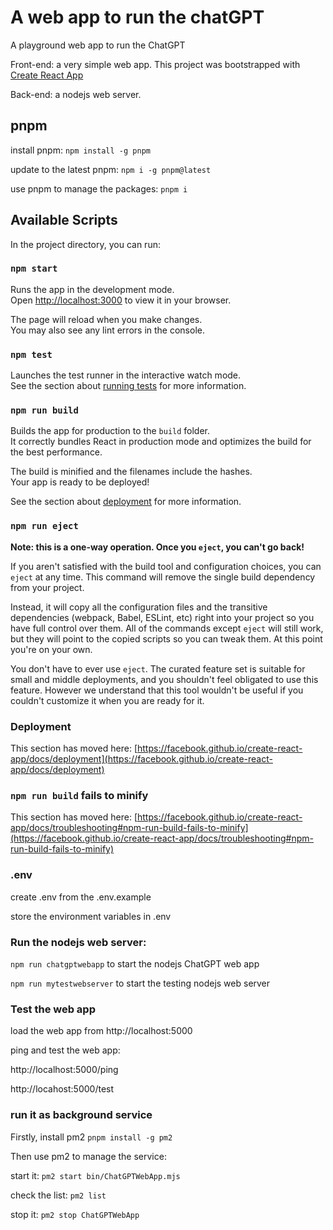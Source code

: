 # A web app to run the chatGPT

A playground web app to run the ChatGPT

Front-end: a very simple web app. 
This project was bootstrapped with [Create React App](https://github.com/facebook/create-react-app)

Back-end: a nodejs web server.

## pnpm

install pnpm: `npm install -g pnpm`

update to the latest pnpm: `npm i -g pnpm@latest`

use pnpm to manage the packages: `pnpm i`


## Available Scripts

In the project directory, you can run:

### `npm start`

Runs the app in the development mode.\
Open [http://localhost:3000](http://localhost:3000) to view it in your browser.

The page will reload when you make changes.\
You may also see any lint errors in the console.

### `npm test`

Launches the test runner in the interactive watch mode.\
See the section about [running tests](https://facebook.github.io/create-react-app/docs/running-tests) for more information.

### `npm run build`

Builds the app for production to the `build` folder.\
It correctly bundles React in production mode and optimizes the build for the best performance.

The build is minified and the filenames include the hashes.\
Your app is ready to be deployed!

See the section about [deployment](https://facebook.github.io/create-react-app/docs/deployment) for more information.

### `npm run eject`

**Note: this is a one-way operation. Once you `eject`, you can't go back!**

If you aren't satisfied with the build tool and configuration choices, you can `eject` at any time. This command will remove the single build dependency from your project.

Instead, it will copy all the configuration files and the transitive dependencies (webpack, Babel, ESLint, etc) right into your project so you have full control over them. All of the commands except `eject` will still work, but they will point to the copied scripts so you can tweak them. At this point you're on your own.

You don't have to ever use `eject`. The curated feature set is suitable for small and middle deployments, and you shouldn't feel obligated to use this feature. However we understand that this tool wouldn't be useful if you couldn't customize it when you are ready for it.


### Deployment

This section has moved here: [https://facebook.github.io/create-react-app/docs/deployment](https://facebook.github.io/create-react-app/docs/deployment)

### `npm run build` fails to minify

This section has moved here: [https://facebook.github.io/create-react-app/docs/troubleshooting#npm-run-build-fails-to-minify](https://facebook.github.io/create-react-app/docs/troubleshooting#npm-run-build-fails-to-minify)


### .env
create .env from the .env.example

store the environment variables in .env

### Run the nodejs web server:
`npm run chatgptwebapp` to start the nodejs ChatGPT web app

`npm run mytestwebserver` to start the testing nodejs web server


### Test the web app

load the web app from http://localhost:5000

ping and test the web app:

http://localhost:5000/ping

http://locahost:5000/test

### run it as background service

Firstly, install pm2 `pnpm install -g pm2`

Then use pm2 to manage the service:

start it: `pm2 start bin/ChatGPTWebApp.mjs`

check the list: `pm2 list`

stop it: `pm2 stop ChatGPTWebApp`

